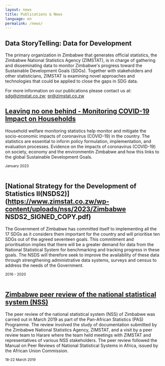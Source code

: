 ```yaml
---
layout: news
title: Publications & News
language: en
permalink: /news/
---
```


## Data StoryTelling: Data for Development
The primary organization in Zimbabwe that generates official statistics, the Zimbabwe National Statistics Agency (ZIMSTAT), is in charge of gathering and disseminating data to monitor Zimbabwe's progress toward the Sustainable Development Goals (SDGs). Together with stakeholders and other statisticians, ZIMSTAT is examining novel approaches and technologies that could be applied to close the gaps in SDG data.

For more information on our publications please contact us at: sdg@zimstat.co.zw; pr@zimstat.co.zw

## [Leaving no one behind - Monitoring COVID-19 Impact on Households](https://zimbabwe.opendataforafrica.org/wadppcg/monitoring-covid-19-impact-on-households)
 
Household welfare monitoring statistics help monitor and mitigate the socio-economic impacts of coronavirus (COVID-19) in the country. The statistics are essential to inform policy formulation, implementation, and evaluation processes. Evidence on the impacts of coronavirus (COVID-19) on society, economy and the environmentin Zimbabwe and how this links to the global Sustainable Development Goals.
 
<small> January 2023</small>
<br>
<br>
## [National Strategy for the Development of Statistics II(NSDS2)](https://www.zimstat.co.zw/wp-content/uploads/nss/2023/Zimbabwe NSDS2_SIGNED_COPY.pdf)

The Government of Zimbabwe has committed itself to implementing all the 17 SDGs as it considers them important for the country and will prioritise ten SDGs out of the agreed seventeen goals. This commitment and prioritisation implies that there will be a greater demand for data from the National Statistical System for benchmarking and tracking progress in these goals. The NSDS will therefore seek to improve the availability of these data through strengthening administrative data systems, surveys and census to address the needs of the Government.
 
<small>2016 - 2020</small>
<br>
<br>
## [Zimbabwe peer review of the national statistical system (NSS)](https://www.zimstat.co.zw/wp-content/uploads/nss/2023/ZIMBABWE_NSS_PEER_REVIEW_REPORT.pdf)

The peer review of the national statistical system (NSS) of Zimbabwe was carried out in March 2019 as part of the Pan-African Statistics (PAS) Programme. The review involved the study of documentation submitted by the Zimbabwe National Statistics Agency, ZIMSTAT, and a visit by a peer review team to Harare where the team held meetings with ZIMSTAT and representatives of various NSS stakeholders. The peer review followed the Manual on Peer Reviews of National Statistical Systems in Africa, issued by the African Union Commission.
 
<small>18-22 March 2019</small>
